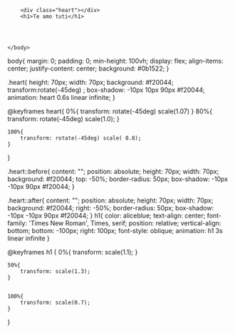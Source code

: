
<!DOCTYPE html>
<html lang="es">
    <head>
        <link rel="stylesheet" type="text/css" href="meperdonas.css">
        <title>I love you amor</title>
    </head>
    <body>

        <div class="heart"></div>
        <h1>Te amo tuti</h1>




    </body>
</html>

body{
    margin: 0;
    padding: 0;
    min-height: 100vh;
    display: flex;
    align-items: center;
    justify-content: center;
    background: #0b1522;
}

.heart{
    height: 70px;
    width: 70px;
    background: #f20044;
    transform:rotate(-45deg) ;
    box-shadow: -10px 10px 90px #f20044;
    animation: heart 0.6s linear infinite;
}

@keyframes heart{
    0%{
        transform: rotate(-45deg) scale(1.07)
    }
    80%{
        transform: rotate(-45deg) scale(1.0);
    }

    100%{
        transform: rotate(-45deg) scale( 0.8);
    }
}


.heart::before{
    content: "";
    position: absolute;
    height: 70px;
    width: 70px;
    background: #f20044;
    top: -50%;
    border-radius: 50px;
    box-shadow: -10px -10px 90px #f20044;
}


.heart::after{
    content: "";
    position: absolute;
    height: 70px;
    width: 70px;
    background: #f20044;
    right: -50%;
    border-radius: 50px;
    box-shadow: -10px -10px 90px #f20044;
}
h1{
    color: aliceblue;
    text-align: center;
    font-family: 'Times New Roman', Times, serif;
    position: relative;
    vertical-align: bottom;
    bottom: -100px;
    right: 100px;
    font-style: oblique;
    animation: h1 3s linear infinite
}


@keyframes h1 { 
    0%{
        transform: scale(1.1);
    }


    50%{
        transform: scale(1.3);
    }


    100%{
        transform: scale(0.7);
    }
}
